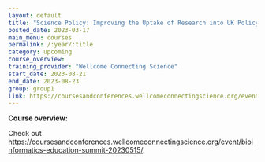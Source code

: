 ```yaml
---
layout: default
title: "Science Policy: Improving the Uptake of Research into UK Policy"
posted_date: 2023-03-17
main_menu: courses
permalink: /:year/:title
category: upcoming
course_overview: 
training_provider: "Wellcome Connecting Science"
start_date: 2023-08-21
end_date: 2023-08-23
group: group1
link: https://coursesandconferences.wellcomeconnectingscience.org/event/science-policy-improving-the-uptake-of-research-into-uk-policy-20230821/
---
```

  
<!-- ### SARS-CoV-2 NGS bioinformatics course 2021 -->

<p align="left"><b >Course overview:</b></p>



<p>Check out <a href="https://coursesandconferences.wellcomeconnectingscience.org/event/bioinformatics-education-summit-20230515/">https://coursesandconferences.wellcomeconnectingscience.org/event/bioinformatics-education-summit-20230515/</a>.</p>